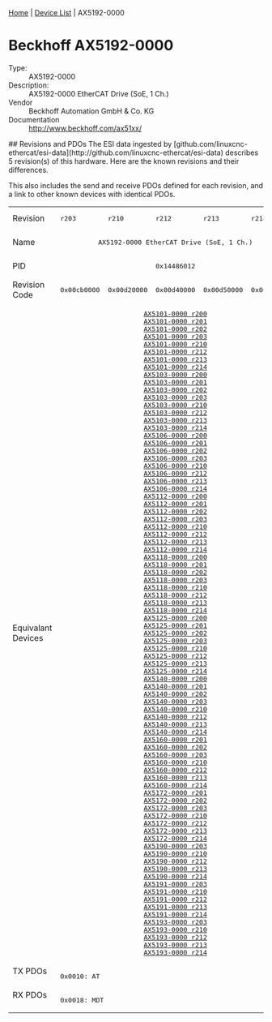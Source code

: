 <div class="nav"><a href="/esi-data">Home</a> | <a href="/esi-data/devices">Device List</a> | AX5192-0000</div>

#  Beckhoff AX5192-0000

<dl>
  <dt>Type:</dt><dd>AX5192-0000</dd>
  <dt>Description:</dt><dd>AX5192-0000 EtherCAT Drive (SoE, 1 Ch.)</dd>
  <dt>Vendor</dt><dd>Beckhoff Automation GmbH & Co. KG</dd>
  <dt>Documentation</dt><dd><a href="http://www.beckhoff.com/ax51xx/">http://www.beckhoff.com/ax51xx/</a></dd>
</dl>
## Revisions and PDOs
The ESI data ingested by [github.com/linuxcnc-ethercat/esi-data](http://github.com/linuxcnc-ethercat/esi-data) describes 5 revision(s) of this hardware.  Here are the known revisions and their differences.

This also includes the send and receive PDOs defined for each revision, and a link to other known devices with identical PDOs.

<table>
<tr >
<td class="first">Revision</td>
<td ><pre>r203</pre></td>
<td ><pre>r210</pre></td>
<td ><pre>r212</pre></td>
<td ><pre>r213</pre></td>
<td ><pre>r214</pre></td>
</tr>
<tr >
<td class="first">Name</td>
<td  colspan=5 align="center"><pre>AX5192-0000 EtherCAT Drive (SoE, 1 Ch.)</pre></td>
</tr>
<tr >
<td class="first">PID</td>
<td  colspan=5 align="center"><pre>0x14486012</pre></td>
</tr>
<tr >
<td class="first">Revision Code</td>
<td ><pre>0x00cb0000</pre></td>
<td ><pre>0x00d20000</pre></td>
<td ><pre>0x00d40000</pre></td>
<td ><pre>0x00d50000</pre></td>
<td ><pre>0x00d60000</pre></td>
</tr>
<tr >
<td class="first">Equivalant Devices</td>
<td  colspan=5 align="center"><pre><a href="AX5101-0000">AX5101-0000 r200</a><br/><a href="AX5101-0000">AX5101-0000 r201</a><br/><a href="AX5101-0000">AX5101-0000 r202</a><br/><a href="AX5101-0000">AX5101-0000 r203</a><br/><a href="AX5101-0000">AX5101-0000 r210</a><br/><a href="AX5101-0000">AX5101-0000 r212</a><br/><a href="AX5101-0000">AX5101-0000 r213</a><br/><a href="AX5101-0000">AX5101-0000 r214</a><br/><a href="AX5103-0000">AX5103-0000 r200</a><br/><a href="AX5103-0000">AX5103-0000 r201</a><br/><a href="AX5103-0000">AX5103-0000 r202</a><br/><a href="AX5103-0000">AX5103-0000 r203</a><br/><a href="AX5103-0000">AX5103-0000 r210</a><br/><a href="AX5103-0000">AX5103-0000 r212</a><br/><a href="AX5103-0000">AX5103-0000 r213</a><br/><a href="AX5103-0000">AX5103-0000 r214</a><br/><a href="AX5106-0000">AX5106-0000 r200</a><br/><a href="AX5106-0000">AX5106-0000 r201</a><br/><a href="AX5106-0000">AX5106-0000 r202</a><br/><a href="AX5106-0000">AX5106-0000 r203</a><br/><a href="AX5106-0000">AX5106-0000 r210</a><br/><a href="AX5106-0000">AX5106-0000 r212</a><br/><a href="AX5106-0000">AX5106-0000 r213</a><br/><a href="AX5106-0000">AX5106-0000 r214</a><br/><a href="AX5112-0000">AX5112-0000 r200</a><br/><a href="AX5112-0000">AX5112-0000 r201</a><br/><a href="AX5112-0000">AX5112-0000 r202</a><br/><a href="AX5112-0000">AX5112-0000 r203</a><br/><a href="AX5112-0000">AX5112-0000 r210</a><br/><a href="AX5112-0000">AX5112-0000 r212</a><br/><a href="AX5112-0000">AX5112-0000 r213</a><br/><a href="AX5112-0000">AX5112-0000 r214</a><br/><a href="AX5118-0000">AX5118-0000 r200</a><br/><a href="AX5118-0000">AX5118-0000 r201</a><br/><a href="AX5118-0000">AX5118-0000 r202</a><br/><a href="AX5118-0000">AX5118-0000 r203</a><br/><a href="AX5118-0000">AX5118-0000 r210</a><br/><a href="AX5118-0000">AX5118-0000 r212</a><br/><a href="AX5118-0000">AX5118-0000 r213</a><br/><a href="AX5118-0000">AX5118-0000 r214</a><br/><a href="AX5125-0000">AX5125-0000 r200</a><br/><a href="AX5125-0000">AX5125-0000 r201</a><br/><a href="AX5125-0000">AX5125-0000 r202</a><br/><a href="AX5125-0000">AX5125-0000 r203</a><br/><a href="AX5125-0000">AX5125-0000 r210</a><br/><a href="AX5125-0000">AX5125-0000 r212</a><br/><a href="AX5125-0000">AX5125-0000 r213</a><br/><a href="AX5125-0000">AX5125-0000 r214</a><br/><a href="AX5140-0000">AX5140-0000 r200</a><br/><a href="AX5140-0000">AX5140-0000 r201</a><br/><a href="AX5140-0000">AX5140-0000 r202</a><br/><a href="AX5140-0000">AX5140-0000 r203</a><br/><a href="AX5140-0000">AX5140-0000 r210</a><br/><a href="AX5140-0000">AX5140-0000 r212</a><br/><a href="AX5140-0000">AX5140-0000 r213</a><br/><a href="AX5140-0000">AX5140-0000 r214</a><br/><a href="AX5160-0000">AX5160-0000 r201</a><br/><a href="AX5160-0000">AX5160-0000 r202</a><br/><a href="AX5160-0000">AX5160-0000 r203</a><br/><a href="AX5160-0000">AX5160-0000 r210</a><br/><a href="AX5160-0000">AX5160-0000 r212</a><br/><a href="AX5160-0000">AX5160-0000 r213</a><br/><a href="AX5160-0000">AX5160-0000 r214</a><br/><a href="AX5172-0000">AX5172-0000 r201</a><br/><a href="AX5172-0000">AX5172-0000 r202</a><br/><a href="AX5172-0000">AX5172-0000 r203</a><br/><a href="AX5172-0000">AX5172-0000 r210</a><br/><a href="AX5172-0000">AX5172-0000 r212</a><br/><a href="AX5172-0000">AX5172-0000 r213</a><br/><a href="AX5172-0000">AX5172-0000 r214</a><br/><a href="AX5190-0000">AX5190-0000 r203</a><br/><a href="AX5190-0000">AX5190-0000 r210</a><br/><a href="AX5190-0000">AX5190-0000 r212</a><br/><a href="AX5190-0000">AX5190-0000 r213</a><br/><a href="AX5190-0000">AX5190-0000 r214</a><br/><a href="AX5191-0000">AX5191-0000 r203</a><br/><a href="AX5191-0000">AX5191-0000 r210</a><br/><a href="AX5191-0000">AX5191-0000 r212</a><br/><a href="AX5191-0000">AX5191-0000 r213</a><br/><a href="AX5191-0000">AX5191-0000 r214</a><br/><a href="AX5193-0000">AX5193-0000 r203</a><br/><a href="AX5193-0000">AX5193-0000 r210</a><br/><a href="AX5193-0000">AX5193-0000 r212</a><br/><a href="AX5193-0000">AX5193-0000 r213</a><br/><a href="AX5193-0000">AX5193-0000 r214</a></pre></td>
</tr>
<tr class="txpdo pdosection">
<td class="first" rowspan=1 valign=top>TX PDOs</td>
<td colspan=5 align="left"><pre>0x0010: AT</pre></td>
<td></td>
</tr>
<tr class="rxpdo pdosection">
<td class="first" rowspan=1 valign=top>RX PDOs</td>
<td colspan=5 align="left"><pre>0x0018: MDT</pre></td>
<td></td>
</tr>
</table>
